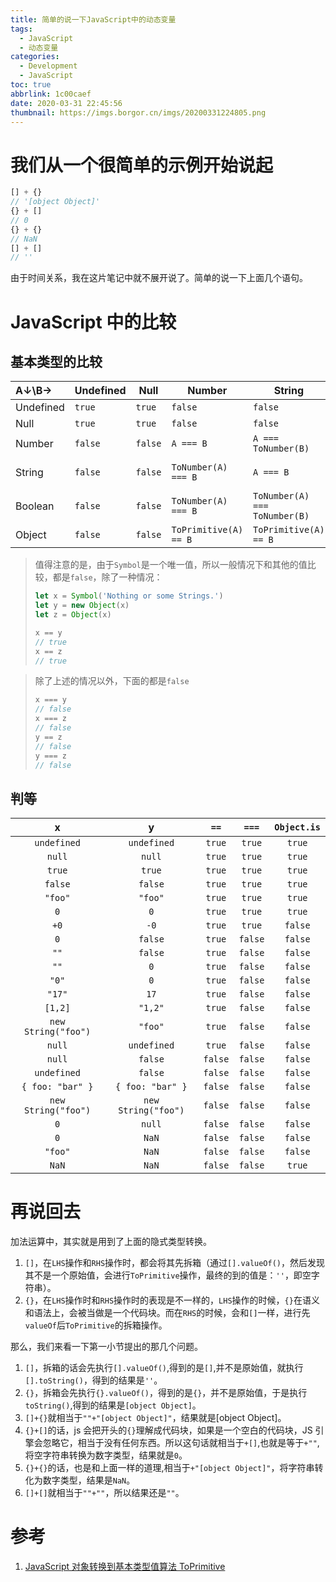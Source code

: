 ```yaml
---
title: 简单的说一下JavaScript中的动态变量
tags:
  - JavaScript
  - 动态变量
categories:
  - Development
  - JavaScript
toc: true
abbrlink: 1c00caef
date: 2020-03-31 22:45:56
thumbnail: https://imgs.borgor.cn/imgs/20200331224805.png
---
```


# 我们从一个很简单的示例开始说起

```javascript
[] + {}
// '[object Object]'
{} + []
// 0
{} + {}
// NaN
[] + []
// ''
```

由于时间关系，我在这片笔记中就不展开说了。简单的说一下上面几个语句。

<!-- more -->

# JavaScript 中的比较

## 基本类型的比较

| A↓\B→     | Undefined | Null    | Number                | String                        | Boolean                         | Object                          |
| :-------- | --------- | ------- | --------------------- | ----------------------------- | ------------------------------- | ------------------------------- |
| Undefined | `true`    | `true`  | `false`               | `false`                       | `false`                         | `IsFalsy(B)`                    |
| Null      | `true`    | `true`  | `false`               | `false`                       | `false`                         | `IsFalsy(B)`                    |
| Number    | `false`   | `false` | `A === B`             | `A === ToNumber(B)`           | `A=== ToNumber(B)`              | `A== ToPrimitive(B)`            |
| String    | `false`   | `false` | `ToNumber(A) === B`   | `A === B`                     | `ToNumber(A) === ToNumber(B)`   | `ToPrimitive(B) == A`           |
| Boolean   | `false`   | `false` | `ToNumber(A) === B`   | `ToNumber(A) === ToNumber(B)` | `A === B`                       | `ToNumber(A) == ToPrimitive(B)` |
| Object    | `false`   | `false` | `ToPrimitive(A) == B` | `ToPrimitive(A) == B`         | `ToPrimitive(A) == ToNumber(B)` | `A === B`                       |

> 值得注意的是，由于`Symbol`是一个唯一值，所以一般情况下和其他的值比较，都是`false`，除了一种情况：
>
> ```javascript
> let x = Symbol('Nothing or some Strings.')
> let y = new Object(x)
> let z = Object(x)
>
> x == y
> // true
> x == z
> // true
> ```

> 除了上述的情况以外，下面的都是`false`
>
> ```javascript
> x === y
> // false
> x === z
> // false
> y == z
> // false
> y === z
> // false
> ```

## 判等

|          x          |          y          |  `==`   |  `===`  | `Object.is` |
| :-----------------: | :-----------------: | :-----: | :-----: | :---------: |
|     `undefined`     |     `undefined`     | `true`  | `true`  |   `true`    |
|       `null`        |       `null`        | `true`  | `true`  |   `true`    |
|       `true`        |       `true`        | `true`  | `true`  |   `true`    |
|       `false`       |       `false`       | `true`  | `true`  |   `true`    |
|       `"foo"`       |       `"foo"`       | `true`  | `true`  |   `true`    |
|         `0`         |         `0`         | `true`  | `true`  |   `true`    |
|        `+0`         |        `-0`         | `true`  | `true`  |   `false`   |
|         `0`         |       `false`       | `true`  | `false` |   `false`   |
|        `""`         |       `false`       | `true`  | `false` |   `false`   |
|        `""`         |         `0`         | `true`  | `false` |   `false`   |
|        `"0"`        |         `0`         | `true`  | `false` |   `false`   |
|       `"17"`        |        `17`         | `true`  | `false` |   `false`   |
|       `[1,2]`       |       `"1,2"`       | `true`  | `false` |   `false`   |
| `new String("foo")` |       `"foo"`       | `true`  | `false` |   `false`   |
|       `null`        |     `undefined`     | `true`  | `false` |   `false`   |
|       `null`        |       `false`       | `false` | `false` |   `false`   |
|     `undefined`     |       `false`       | `false` | `false` |   `false`   |
|  `{ foo: "bar" }`   |  `{ foo: "bar" }`   | `false` | `false` |   `false`   |
| `new String("foo")` | `new String("foo")` | `false` | `false` |   `false`   |
|         `0`         |       `null`        | `false` | `false` |   `false`   |
|         `0`         |        `NaN`        | `false` | `false` |   `false`   |
|       `"foo"`       |        `NaN`        | `false` | `false` |   `false`   |
|        `NaN`        |        `NaN`        | `false` | `false` |   `true`    |

# 再说回去

加法运算中，其实就是用到了上面的隐式类型转换。

1. `[]`，在`LHS`操作和`RHS`操作时，都会将其先拆箱（通过`[].valueOf()`，然后发现其不是一个原始值，会进行`ToPrimitive`操作，最终的到的值是：`''`，即空字符串）。
2. `{}`，在`LHS`操作时和`RHS`操作时的表现是不一样的，`LHS`操作的时候，`{}`在语义和语法上，会被当做是一个代码块。而在`RHS`的时候，会和`[]`一样，进行先`valueOf`后`ToPrimitive`的拆箱操作。

那么，我们来看一下第一小节提出的那几个问题。

1. `[]`，拆箱的话会先执行`[].valueOf()`,得到的是`[]`,并不是原始值，就执行`[].toString()`，得到的结果是`''`。
2. `{}`，拆箱会先执行`{}.valueOf()`，得到的是`{}`，并不是原始值，于是执行`toString()`,得到的结果是`[object Object]`。
3. `[]+{}`就相当于`""+"[object Object]"`，结果就是[object Object]。
4. `{}+[]`的话，js 会把开头的`{}`理解成代码块，如果是一个空白的代码块，JS 引擎会忽略它，相当于没有任何东西。所以这句话就相当于`+[]`,也就是等于`+""`,将空字符串转换为数字类型，结果就是`0`。
5. `{}+{}`的话，也是和上面一样的道理,相当于`+"[object Object]"`，将字符串转化为数字类型，结果是`NaN`。
6. `[]+[]`就相当于`""+""`，所以结果还是`""`。

# 参考

1. [JavaScript 对象转换到基本类型值算法 ToPrimitive](https://juejin.im/post/5a695ec16fb9a01ca10b195b)
